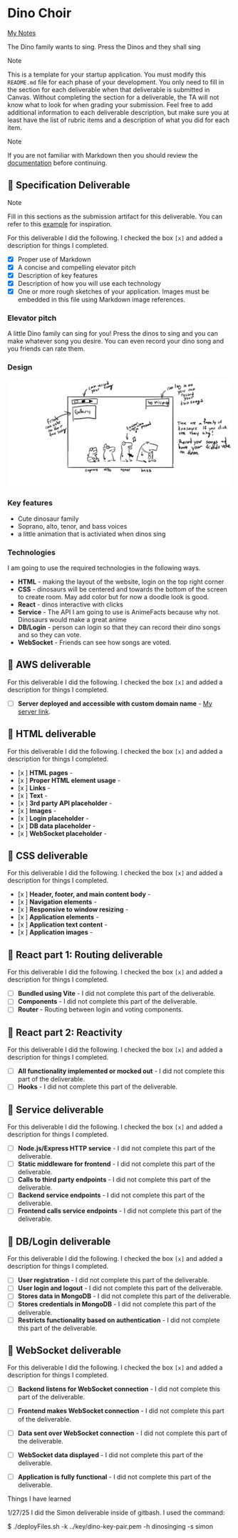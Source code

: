 # Dino Choir

[My Notes](notes.md)

The Dino family wants to sing. Press the Dinos and they shall sing


> [!NOTE]
>  This is a template for your startup application. You must modify this `README.md` file for each phase of your development. You only need to fill in the section for each deliverable when that deliverable is submitted in Canvas. Without completing the section for a deliverable, the TA will not know what to look for when grading your submission. Feel free to add additional information to each deliverable description, but make sure you at least have the list of rubric items and a description of what you did for each item.

> [!NOTE]
>  If you are not familiar with Markdown then you should review the [documentation](https://docs.github.com/en/get-started/writing-on-github/getting-started-with-writing-and-formatting-on-github/basic-writing-and-formatting-syntax) before continuing.

## 🚀 Specification Deliverable

> [!NOTE]
>  Fill in this sections as the submission artifact for this deliverable. You can refer to this [example](https://github.com/webprogramming260/startup-example/blob/main/README.md) for inspiration.

For this deliverable I did the following. I checked the box `[x]` and added a description for things I completed.

- [X] Proper use of Markdown
- [X] A concise and compelling elevator pitch
- [X] Description of key features
- [X] Description of how you will use each technology
- [X] One or more rough sketches of your application. Images must be embedded in this file using Markdown image references.

### Elevator pitch

A little Dino family can sing for you! Press the dinos to sing and you can make whatever song you desire. You can even record your dino song and you friends can rate them.

### Design

![Design image](website_pitch.jpg)


### Key features

- Cute dinosaur family
- Soprano, alto, tenor, and bass voices
- a little animation that is activiated when dinos sing

### Technologies

I am going to use the required technologies in the following ways.

- **HTML** - making the layout of the website, login on the top right corner
- **CSS** - dinosaurs will be centered and towards the bottom of the screen to create room. May add color but for now a doodle look is good.
- **React** - dinos interactive with clicks
- **Service** - The API I am going to use is AnimeFacts because why not. Dinosaurs would make a great anime
- **DB/Login** - person can login so that they can record their dino songs and so they can vote.
- **WebSocket** - Friends can see how songs are voted.

## 🚀 AWS deliverable

For this deliverable I did the following. I checked the box `[x]` and added a description for things I completed.

- [ ] **Server deployed and accessible with custom domain name** - [My server link](https://yourdomainnamehere.click).

## 🚀 HTML deliverable

For this deliverable I did the following. I checked the box `[x]` and added a description for things I completed.

- [x ] **HTML pages** - 
- [x ] **Proper HTML element usage** - 
- [x ] **Links** - 
- [x ] **Text** - 
- [x ] **3rd party API placeholder** - 
- [x ] **Images** - 
- [x ] **Login placeholder** - 
- [x ] **DB data placeholder** - 
- [x ] **WebSocket placeholder** - 

## 🚀 CSS deliverable

For this deliverable I did the following. I checked the box `[x]` and added a description for things I completed.

- [x ] **Header, footer, and main content body** - 
- [x ] **Navigation elements** - 
- [x ] **Responsive to window resizing** - 
- [x ] **Application elements** - 
- [x ] **Application text content** -
- [x ] **Application images** - 

## 🚀 React part 1: Routing deliverable

For this deliverable I did the following. I checked the box `[x]` and added a description for things I completed.

- [ ] **Bundled using Vite** - I did not complete this part of the deliverable.
- [ ] **Components** - I did not complete this part of the deliverable.
- [ ] **Router** - Routing between login and voting components.

## 🚀 React part 2: Reactivity

For this deliverable I did the following. I checked the box `[x]` and added a description for things I completed.

- [ ] **All functionality implemented or mocked out** - I did not complete this part of the deliverable.
- [ ] **Hooks** - I did not complete this part of the deliverable.

## 🚀 Service deliverable

For this deliverable I did the following. I checked the box `[x]` and added a description for things I completed.

- [ ] **Node.js/Express HTTP service** - I did not complete this part of the deliverable.
- [ ] **Static middleware for frontend** - I did not complete this part of the deliverable.
- [ ] **Calls to third party endpoints** - I did not complete this part of the deliverable.
- [ ] **Backend service endpoints** - I did not complete this part of the deliverable.
- [ ] **Frontend calls service endpoints** - I did not complete this part of the deliverable.

## 🚀 DB/Login deliverable

For this deliverable I did the following. I checked the box `[x]` and added a description for things I completed.

- [ ] **User registration** - I did not complete this part of the deliverable.
- [ ] **User login and logout** - I did not complete this part of the deliverable.
- [ ] **Stores data in MongoDB** - I did not complete this part of the deliverable.
- [ ] **Stores credentials in MongoDB** - I did not complete this part of the deliverable.
- [ ] **Restricts functionality based on authentication** - I did not complete this part of the deliverable.

## 🚀 WebSocket deliverable

For this deliverable I did the following. I checked the box `[x]` and added a description for things I completed.

- [ ] **Backend listens for WebSocket connection** - I did not complete this part of the deliverable.
- [ ] **Frontend makes WebSocket connection** - I did not complete this part of the deliverable.
- [ ] **Data sent over WebSocket connection** - I did not complete this part of the deliverable.
- [ ] **WebSocket data displayed** - I did not complete this part of the deliverable.
- [ ] **Application is fully functional** - I did not complete this part of the deliverable.



Things I have learned

1/27/25    I did the Simon deliverable inside of gitbash. I used the command:

$ ./deployFiles.sh -k ../key/dino-key-pair.pem -h dinosinging -s simon                               